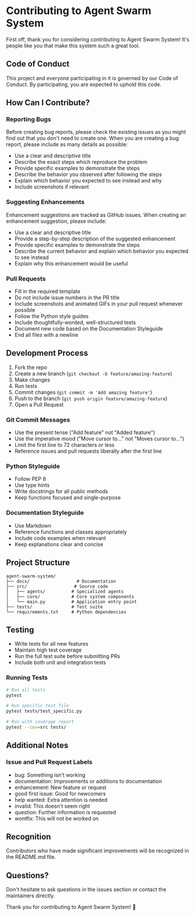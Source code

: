 # Contributing to Agent Swarm System

First off, thank you for considering contributing to Agent Swarm System! It's people like you that make this system such a great tool.

## Code of Conduct

This project and everyone participating in it is governed by our Code of Conduct. By participating, you are expected to uphold this code.

## How Can I Contribute?

### Reporting Bugs

Before creating bug reports, please check the existing issues as you might find out that you don't need to create one. When you are creating a bug report, please include as many details as possible:

* Use a clear and descriptive title
* Describe the exact steps which reproduce the problem
* Provide specific examples to demonstrate the steps
* Describe the behavior you observed after following the steps
* Explain which behavior you expected to see instead and why
* Include screenshots if relevant

### Suggesting Enhancements

Enhancement suggestions are tracked as GitHub issues. When creating an enhancement suggestion, please include:

* Use a clear and descriptive title
* Provide a step-by-step description of the suggested enhancement
* Provide specific examples to demonstrate the steps
* Describe the current behavior and explain which behavior you expected to see instead
* Explain why this enhancement would be useful

### Pull Requests

* Fill in the required template
* Do not include issue numbers in the PR title
* Include screenshots and animated GIFs in your pull request whenever possible
* Follow the Python style guides
* Include thoughtfully-worded, well-structured tests
* Document new code based on the Documentation Styleguide
* End all files with a newline

## Development Process

1. Fork the repo
2. Create a new branch (`git checkout -b feature/amazing-feature`)
3. Make changes
4. Run tests
5. Commit changes (`git commit -m 'Add amazing feature'`)
6. Push to the branch (`git push origin feature/amazing-feature`)
7. Open a Pull Request

### Git Commit Messages

* Use the present tense ("Add feature" not "Added feature")
* Use the imperative mood ("Move cursor to..." not "Moves cursor to...")
* Limit the first line to 72 characters or less
* Reference issues and pull requests liberally after the first line

### Python Styleguide

* Follow PEP 8
* Use type hints
* Write docstrings for all public methods
* Keep functions focused and single-purpose

### Documentation Styleguide

* Use Markdown
* Reference functions and classes appropriately
* Include code examples when relevant
* Keep explanations clear and concise

## Project Structure

```
agent-swarm-system/
├── docs/                  # Documentation
├── src/                  # Source code
│   ├── agents/          # Specialized agents
│   ├── core/            # Core system components
│   └── main.py          # Application entry point
├── tests/               # Test suite
└── requirements.txt     # Python dependencies
```

## Testing

* Write tests for all new features
* Maintain high test coverage
* Run the full test suite before submitting PRs
* Include both unit and integration tests

### Running Tests

```bash
# Run all tests
pytest

# Run specific test file
pytest tests/test_specific.py

# Run with coverage report
pytest --cov=src tests/
```

## Additional Notes

### Issue and Pull Request Labels

* bug: Something isn't working
* documentation: Improvements or additions to documentation
* enhancement: New feature or request
* good first issue: Good for newcomers
* help wanted: Extra attention is needed
* invalid: This doesn't seem right
* question: Further information is requested
* wontfix: This will not be worked on

## Recognition

Contributors who have made significant improvements will be recognized in the README.md file.

## Questions?

Don't hesitate to ask questions in the issues section or contact the maintainers directly.

Thank you for contributing to Agent Swarm System! 🚀
